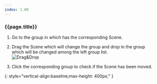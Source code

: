 ```yaml
---
index: 1.08
---
```

### {{page.title}}

1. Go to the group in which has the corresponding Scene.

1. Drag the Scene which will change the group and drop in the group which will be changed among the left group list.  
![Drag&Drop][scene-group-change]

1. Click the corresponding group to check if the Scene has been moved.

[scene-group-change]: {{site.baseurl}}/assets/tutorials/scene-group-change-01.png
{: style="vertical-align:baseline;max-height: 400px;" }
